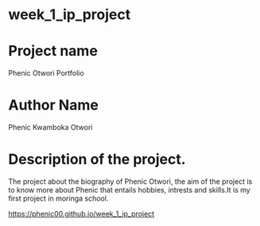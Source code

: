 # week_1_ip_project
# Project name
Phenic Otwori Portfolio
# Author Name
Phenic Kwamboka Otwori
# Description of the project.
The  project about the biography of Phenic Otwori, the aim of the project is to know more about Phenic that entails hobbies, intrests and skills.It is my first project in moringa school. 

 https://phenic00.github.io/week_1_ip_project
